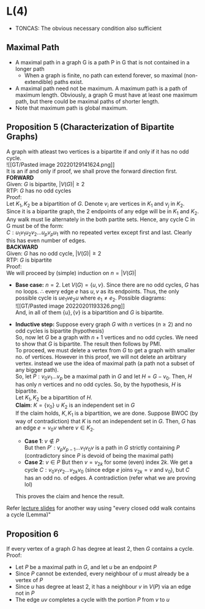# L(4)
- TONCAS: The obvious necessary condition also sufficient
## Maximal Path
- A maximal path in a graph G is a path P in G that is not contained in a longer path
	- When a graph is finite, no path can extend forever, so maximal (non-extendible) paths exist.
- A maximal path need not be maximum. A maximum path is a path of maximum length. Obviously, a graph G must have at least one maximum path, but there could be maximal paths of shorter length.
- Note that maximum path is global maximum.

## Proposition 5 (Characterization of Bipartite Graphs)
A graph with atleast two vertices is a bipartite if and only if it has no odd cycle.  
![[GT/Pasted image 20220129141624.png]]  
It is an if and only if proof, we shall prove the forward direction first.  
**FORWARD**  
Given: $G$ is bipartite, $|V(G)|\geq 2$  
RTP: $G$ has no odd cycles  
Proof:  
Let $K_1, K_2$ be a bipartition of $G$. Denote $v_i$ are vertices in $K_1$ and $v_j$ in $K_2$. Since it is a bipartite graph, the $2$ endpoints of any edge will be in $K_1$ and $K_2$. Any walk must lie alternately in the both partite sets.  Hence, any cycle C in G must be of the form:  
$C: u_1v_1u_2v_2\dots u_pv_pu_1$ with no repeated vertex except first and last. Clearly this has even number of edges.  
**BACKWARD**  
Given: $G$ has no odd cycle, $|V(G)|\geq 2$  
RTP: $G$ is bipartite  
Proof:  
We will proceed by (simple) induction on $n=|V(G)|$  
- **Base case:** $n=2$. Let $V(G)=\{u,v\}$. Since there are no odd cycles, $G$ has no loops. $\therefore$ every edge $e$ has $u,v$ as its endpoints. Thus, the only possible cycle is $ue_1ve_2u$ where $e_1\neq e_2$. Possible diagrams:  
  ![[GT/Pasted image 20220201193326.png]]  
  And, in all of them $\{u\},\{v\}$ is a bipartition and $G$ is bipartite.
- **Inductive step:** Suppose every graph $G$ with $n$ vertices $(n\geq2)$ and no odd cycles is bipartite (hypothesis)  
   So, now let $G$ be a graph with $n+1$ vertices and no odd cycles. We need to show that $G$ is bipartite. The result then follows by PMI.  
   To proceed, we must delete a vertex from $G$ to get a graph with smaller no. of vertices. However in this proof, we will not delete an arbitrary vertex. instead we use the idea of maximal path (a path not a subset of any bigger path).  
   So, let $P:v_0v_1\dots v_p$ be a maximal path in $G$ and let $H=G-v_0$. Then, $H$ has only $n$ vertices and no odd cycles. So, by the hypothesis, $H$ is bipartite.  
   Let $K_1,K_2$ be a bipartition of $H$.  
   **Claim**: $K=\{v_0\}\cup K_2$ is an independent set in $G$  
   If the claim holds, $K,K_1$ is a bipartition, we are done. Suppose BWOC (by way of contradiction) that $K$ is not an independent set in $G$. Then, $G$ has an edge $e = v_0v$ where $v\in K_2$.
   - **Case 1**: $v\notin P$  
     But then $P':v_pv_{p-1} \dots v_1v_0v$ is a path in $G$ strictly containing $P$ (contradictory since $P$ is devoid of being the maximal path)
   - **Case 2**: $v\in P$
      But then $v=v_{2k}$ for some (even) index $2k$. We get a cycle $C:v_0v_1v_2\dots v_{2k}v_0$ (since edge $e$ joins $v_{2k}=v$ and $v_0$), but $C$ has an odd no. of edges. A contradiction (refer what we are proving lol)  
	  
   This proves the claim and hence the result.

Refer [lecture slides](https://classroom.google.com/c/NDU1ODYxNzM4NDA4/m/NDYzNTgzMjExNzcy/details) for another way using "every closed odd walk contains a cycle (Lemma)"
## Proposition 6
If every vertex of a graph $G$ has degree at least $2$, then $G$ contains a cycle.  
Proof: 
- Let $P$ be a maximal path in $G$, and let $u$ be an endpoint $P$
- Since $P$ cannot be extended, every neighbour of $u$ must already be a vertex of $P$
- Since $u$ has degree at least $2$, it has a neighbour $v$ in $V(P)$ via an edge not in $P$
- The edge $uv$ completes a cycle with the portion $P$ from $v$ to $u$